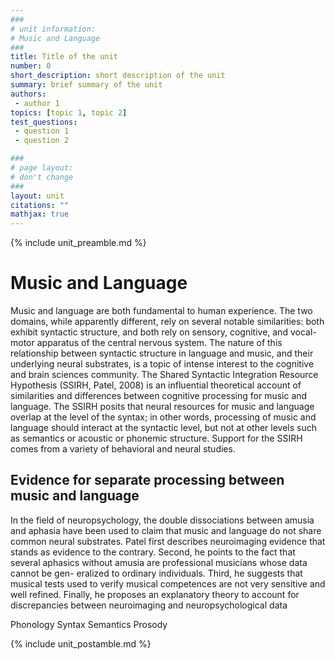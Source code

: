 ```yaml
---
###
# unit information: 
# Music and Language 
###
title: Title of the unit
number: 0
short_description: short description of the unit
summary: brief summary of the unit
authors: 
 - author 1
topics: [topic 1, topic 2]
test_questions:
 - question 1
 - question 2

###
# page layout:
# don't change
###
layout: unit
citations: ""
mathjax: true
---
```


{% include unit_preamble.md %}

# Music and Language 
Music and language are both fundamental to human experience. The two domains, while apparently different, rely on several notable similarities: both exhibit syntactic structure, and both rely on sensory, cognitive, and vocal-motor apparatus of the central nervous system. The nature of this relationship between syntactic structure in language and music, and their underlying neural substrates, is a topic of intense interest to the cognitive and brain sciences community.
The Shared Syntactic Integration Resource Hypothesis (SSIRH, Patel, 2008) is an influential theoretical account of similarities and differences between cognitive processing for music and language. The SSIRH posits that neural resources for music and language overlap at the level of the syntax; in other words, processing of music and language should interact at the syntactic level, but not at other levels such as semantics or acoustic or phonemic structure.
Support for the SSIRH comes from a variety of behavioral and neural studies. 

## Evidence for separate processing between music and language 
In the field of neuropsychology, the double dissociations between amusia and aphasia have been used to claim that music and language do not share common neural substrates. Patel first describes neuroimaging evidence that stands as evidence to the contrary. Second, he points to the fact that several aphasics without amusia are professional musicians whose data cannot be gen- eralized to ordinary individuals. Third, he suggests that musical tests used to verify musical competences are not very sensitive and well refined. Finally, he proposes an explanatory theory to account for discrepancies between neuroimaging and neuropsychological data

Phonology
Syntax
Semantics
Prosody

{% include unit_postamble.md %}
